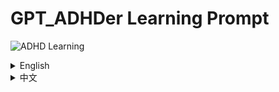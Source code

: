# GPT_ADHDer Learning Prompt

![ADHD Learning](https://1000logos.net/wp-content/uploads/2023/02/ChatGPT-Logo.png) <!-- Replace this URL with the actual image URL -->

<details>

<summary>English</summary>

Welcome to the GPT_ADHDer Learning Prompt project! This project is designed to provide learning prompts specifically tailored for students with Attention Deficit Hyperactivity Disorder (ADHD). Our goal is to enhance the learning experience and improve the abilities of ADHD students.

## Table of Contents

- Introduction
- Features
- How It Works
- Getting Started
- Contributing
- License

## Introduction

ADHD is a neurodevelopmental disorder that affects both children and adults. It is characterized by symptoms such as inattention, hyperactivity, and impulsivity. These symptoms can create challenges in the learning environment. The GPT_ADHDer Learning Prompt project aims to address these challenges by providing customized learning prompts that cater to the unique needs of ADHD students.

## Features

- Personalized Prompts: Generate learning prompts that are personalized to the individual needs and preferences of ADHD students.
- Interactive Learning: Engage students in interactive learning activities that help improve focus and attention.
- Progress Tracking: Monitor the progress of students over time and provide feedback to enhance their learning experience.

## How It Works

1. Input: Students or educators provide input on the student's learning preferences and areas of interest.
2. Prompt Generation: The system generates learning prompts based on the input provided.
3. Interactive Learning: Students engage with the prompts through interactive learning activities.
4. Feedback and Progress Tracking: The system tracks the student's progress and provides feedback for improvement.

TIPS:THE PLUGINS ARE NEEDED(But not necessary)
## Getting Started

To get started with the GPT_ADHDer Learning Prompt project, follow these steps:

1. Clone the repository: `git clone https://github.com/username/GPT_ADHDer_Learning_prompt.git` <!-- Replace 'username' with the actual GitHub username -->
2. Navigate to the project directory: `cd GPT_ADHDer_Learning_prompt`
3. Select your loved prompts,copy the prompt from xxx.md into the begin on every conversation 
4. Start using the GPT_ADHDer Learning Prompt to enhance the learning experience of ADHD students!

## Contributing

We welcome contributions from the community! If you're interested in contributing to the GPT_ADHDer Learning Prompt project, please read our [contributing guidelines](CONTRIBUTING.md) for more information.

## License

This project is licensed under the [MIT License](LICENSE). See the LICENSE file for more details.

</details>

<details>
<summary>中文</summary>

# GPT_ADHDer_Prompt


欢迎来到 GPT_ADHDer 学习Prompt项目！这个项目旨在为患有注意力缺陷多动障碍（ADHD）的学生提供量身定制的学习提示。我们的目标是提升 ADHD 学生的学习体验，并提高他们的能力。

## 目录

- 简介
- 特点
- 工作原理
- 入门指南
- 贡献
- 许可证

## 简介

ADHD 是一种影响儿童和成人的神经发育障碍，其特征包括注意力不集中、多动和冲动。这些症状会在学习环境中带来挑战。GPT_ADHDer 学习提示项目旨在通过提供针对 ADHD 学生独特需求的定制化学习提示来解决这些挑战。

## 特点

- 个性化提示：根据 ADHD 学生的个人需求和偏好生成学习提示。
- 互动学习：让学生参与互动学习活动，提高注意力和专注力。
- 进度跟踪：随时监控学生的进度，并提供反馈以提升学习体验。

## 工作原理

1. 输入：学生或教育工作者提供有关学生学习偏好和兴趣领域的输入。
2. 提示生成：系统根据提供的输入生成学习提示。
3. 互动学习：学生通过互动学习活动参与提示。
4. 反馈和进度跟踪：系统跟踪学生的进度并提供改进反馈。

## 入门指南

要开始使用 GPT_ADHDer 学习提示项目，请按照以下步骤操作：

1. 克隆仓库：`git clone https://github.com/username/GPT_ADHDer_Learning_prompt.git` <!-- 请替换 'username' 为实际 GitHub 用户名 -->
2. 导航到项目目录：`cd GPT_ADHDer_Learning_prompt`
3. 將Prompt複製到每次Chat的開頭。
4. 开始使用 GPT_ADHDer 学习提示来提升 ADHD 学生的学习体验！

## 贡献

我们欢迎社区的贡献！如果您有兴趣为 GPT_ADHDer 学习提示项目做出贡献，请阅读我们贡献指南以获取更多信息。

## 许可证
本项目根据[MIT License](LICENSE)许可证 授权。有关详细信息，请参阅 LICENSE 文件。

</details>
